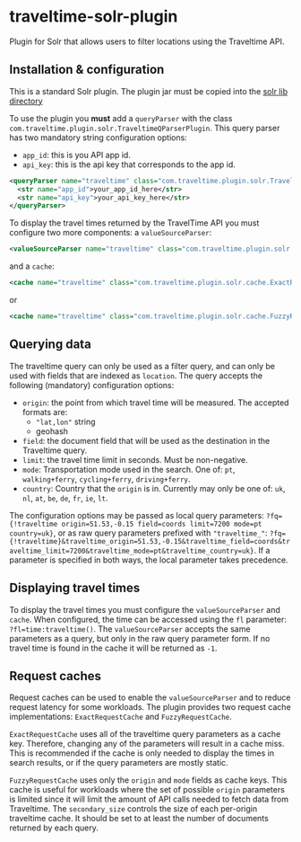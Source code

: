 # traveltime-solr-plugin
Plugin for Solr that allows users to filter locations using the Traveltime API.

## Installation & configuration
This is a standard Solr plugin.
The plugin jar must be copied into the [solr lib directory](https://solr.apache.org/guide/8_4/libs.html#lib-directories)

To use the plugin you **must** add a `queryParser` with the class `com.traveltime.plugin.solr.TraveltimeQParserPlugin`.
This query parser has two mandatory string configuration options:
- `app_id`: this is you API app id.
- `api_key`: this is the api key that corresponds to the app id.

```xml
<queryParser name="traveltime" class="com.traveltime.plugin.solr.TraveltimeQParserPlugin">
  <str name="app_id">your_app_id_here</str>
  <str name="api_key">your_api_key_here</str>
</queryParser>
```

To display the travel times returned by the TravelTime API you must configure two more components: a `valueSourceParser`:
```xml
<valueSourceParser name="traveltime" class="com.traveltime.plugin.solr.query.TravelTimeValueSourceParser" />
```
and a `cache`:
```xml
<cache name="traveltime" class="com.traveltime.plugin.solr.cache.ExactRequestCache"/>
```
or
```xml
<cache name="traveltime" class="com.traveltime.plugin.solr.cache.FuzzyRequestCache" secondary_size="50000"/>
```

## Querying data
The traveltime query can only be used as a filter query, and can only be used with fields that are indexed as `location`.
The query accepts the following (mandatory) configuration options:
- `origin`: the point from which travel time will be measured. The accepted formats are:
    - `"lat,lon"` string
    - geohash
- `field`: the document field that will be used as the destination in the Traveltime query.
- `limit`: the travel time limit in seconds. Must be non-negative.
- `mode`: Transportation mode used in the search. One of: `pt`, `walking+ferry`, `cycling+ferry`, `driving+ferry`.
- `country`: Country that the `origin` is in. Currently may only be one of: `uk`, `nl`, `at`, `be`, `de`, `fr`, `ie`, `lt`.

The configuration options may be passed as local query parameters: `?fq={!traveltime origin=51.53,-0.15 field=coords limit=7200 mode=pt country=uk}`, or as raw query parameters prefixed with `"traveltime_"`: `?fq={!traveltime}&traveltime_origin=51.53,-0.15&traveltime_field=coords&traveltime_limit=7200&traveltime_mode=pt&traveltime_country=uk}`.
If a parameter is specified in both ways, the local parameter takes precedence. 

## Displaying travel times

To display the travel times you must configure the `valueSourceParser` and `cache`.
When configured, the time can be accessed using the `fl` parameter: `?fl=time:traveltime()`.
The `valueSourceParser` accepts the same parameters as a query, but only in the raw query parameter form.
If no travel time is found in the cache it will be returned as `-1`.

## Request caches

Request caches can be used to enable the `valueSourceParser` and to reduce request latency for some workloads.
The plugin provides two request cache implementations: `ExactRequestCache` and `FuzzyRequestCache`.

`ExactRequestCache` uses all of the traveltime query parameters as a cache key.
Therefore, changing any of the parameters will result in a cache miss.
This is recommended if the cache is only needed to display the times in search results, or if the query parameters are mostly static.

`FuzzyRequestCache` uses only the `origin` and `mode` fields as cache keys.
This cache is useful for workloads where the set of possible `origin` parameters is limited since it will limit the amount of API calls needed to fetch data from Traveltime. The `secondary_size` controls the size of each per-origin traveltime cache. It should be set to at least the number of documents returned by each query.
